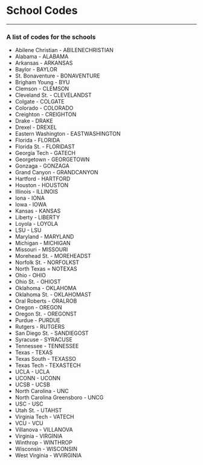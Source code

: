 # School Codes
---
### A list of codes for the schools
* Abilene Christian - ABILENECHRISTIAN
* Alabama - ALABAMA
* Arkansas - ARKANSAS
* Baylor - BAYLOR
* St. Bonaventure - BONAVENTURE
* Brigham Young - BYU
* Clemson - CLEMSON
* Cleveland St. - CLEVELANDST
* Colgate - COLGATE
* Colorado - COLORADO
* Creighton - CREIGHTON
* Drake - DRAKE
* Drexel - DREXEL
* Eastern Washington - EASTWASHINGTON
* Florida - FLORIDA
* Florida St. - FLORIDAST
* Georgia Tech - GATECH
* Georgetown - GEORGETOWN
* Gonzaga - GONZAGA
* Grand Canyon - GRANDCANYON
* Hartford - HARTFORD
* Houston - HOUSTON
* Illinois - ILLINOIS
* Iona - IONA
* Iowa - IOWA
* Kansas - KANSAS
* Liberty - LIBERTY
* Loyola - LOYOLA
* LSU - LSU
* Maryland - MARYLAND
* Michigan - MICHIGAN
* Missouri - MISSOURI
* Morehead St. - MOREHEADST
* Norfolk St. - NORFOLKST
* North Texas = NOTEXAS
* Ohio - OHIO
* Ohio St. - OHIOST
* Oklahoma - OKLAHOMA
* Oklahoma St. - OKLAHOMAST
* Oral Roberts - ORALROB
* Oregon - OREGON
* Oregon St. - OREGONST
* Purdue - PURDUE
* Rutgers - RUTGERS
* San Diego St. - SANDIEGOST
* Syracuse - SYRACUSE
* Tennessee - TENNESSEE
* Texas - TEXAS
* Texas South - TEXASSO
* Texas Tech - TEXASTECH
* UCLA - UCLA
* UCONN - UCONN
* UCSB - UCSB
* North Carolina - UNC
* North Carolina Greensboro - UNCG
* USC - USC
* Utah St. - UTAHST
* Virginia Tech - VATECH
* VCU - VCU
* Villanova - VILLANOVA
* Virginia - VIRGINIA
* Winthrop - WINTHROP
* Wisconsin - WISCONSIN
* West Virginia - WVIRGINIA

